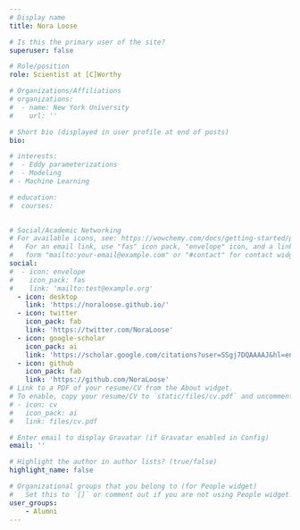 ```yaml
---
# Display name
title: Nora Loose

# Is this the primary user of the site?
superuser: false

# Role/position
role: Scientist at [C]Worthy

# Organizations/Affiliations
# organizations:
#  - name: New York University
#    url: ''

# Short bio (displayed in user profile at end of posts)
bio: 

# interests:
#  - Eddy parameterizations
#  - Modeling
# - Machine Learning

# education:
#  courses:
    

# Social/Academic Networking
# For available icons, see: https://wowchemy.com/docs/getting-started/page-builder/#icons
#   For an email link, use "fas" icon pack, "envelope" icon, and a link in the
#   form "mailto:your-email@example.com" or "#contact" for contact widget.
social:
#  - icon: envelope
#    icon_pack: fas
#    link: 'mailto:test@example.org'
  - icon: desktop
    link: 'https://noraloose.github.io/'
  - icon: twitter
    icon_pack: fab
    link: 'https://twitter.com/NoraLoose'
  - icon: google-scholar
    icon_pack: ai
    link: 'https://scholar.google.com/citations?user=SSgj7DQAAAAJ&hl=en&oi=ao'
  - icon: github
    icon_pack: fab
    link: 'https://github.com/NoraLoose'
# Link to a PDF of your resume/CV from the About widget.
# To enable, copy your resume/CV to `static/files/cv.pdf` and uncomment the lines below.
# - icon: cv
#   icon_pack: ai
#   link: files/cv.pdf

# Enter email to display Gravatar (if Gravatar enabled in Config)
email: ''

# Highlight the author in author lists? (true/false)
highlight_name: false

# Organizational groups that you belong to (for People widget)
#   Set this to `[]` or comment out if you are not using People widget.
user_groups:
    - Alumni 
---
```



